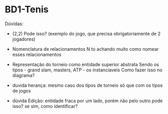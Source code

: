 # BD1-Tenis

Dúvidas:

- (2,2)
	Pode isso? (exemplo do jogo, que precisa obrigatoriamente
		    de 2 jogadores)

- Nomenclatura de relacionamentos
	N to achando muito como nomear esses relacionamentos

- Representação do torneio como entidade superior abstrata
	Sendo os tipos - grand slam, masters, ATP - os instanciaveis
	Como fazer isso no diagrama? 

- duvida herança: mesmo caso dos tipos de torneio só que
 com os tipos de jogos

- dúvida Edição:
	entidade fraca por um lado, porém não pelo outro
	pode isso? se sim, como identificar?
